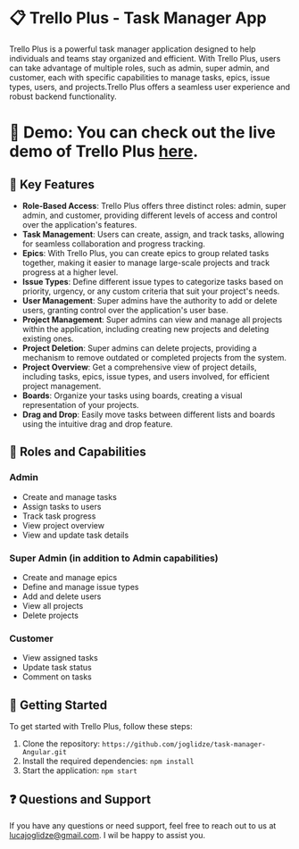# 📋 Trello Plus - Task Manager App



Trello Plus is a powerful task manager application designed to help individuals and teams stay organized and efficient. With Trello Plus, users can take advantage of multiple roles, such as admin, super admin, and customer, each with specific capabilities to manage tasks, epics, issue types, users, and projects.Trello Plus offers a seamless user experience and robust backend functionality.


 # 📸 Demo: You can check out the live demo of Trello Plus <a href="https://helpful-gnome-46389c.netlify.app" target="_blank">here</a>.


## 🚀 Key Features

- **Role-Based Access**: Trello Plus offers three distinct roles: admin, super admin, and customer, providing different levels of access and control over the application's features.
- **Task Management**: Users can create, assign, and track tasks, allowing for seamless collaboration and progress tracking.
- **Epics**: With Trello Plus, you can create epics to group related tasks together, making it easier to manage large-scale projects and track progress at a higher level.
- **Issue Types**: Define different issue types to categorize tasks based on priority, urgency, or any custom criteria that suit your project's needs.
- **User Management**: Super admins have the authority to add or delete users, granting control over the application's user base.
- **Project Management**: Super admins can view and manage all projects within the application, including creating new projects and deleting existing ones.
- **Project Deletion**: Super admins can delete projects, providing a mechanism to remove outdated or completed projects from the system.
- **Project Overview**: Get a comprehensive view of project details, including tasks, epics, issue types, and users involved, for efficient project management.
- **Boards**: Organize your tasks using boards, creating a visual representation of your projects.
- **Drag and Drop**: Easily move tasks between different lists and boards using the intuitive drag and drop feature.

## 🎯 Roles and Capabilities

### Admin
- Create and manage tasks
- Assign tasks to users
- Track task progress
- View project overview
- View and update task details

### Super Admin (in addition to Admin capabilities)
- Create and manage epics
- Define and manage issue types
- Add and delete users
- View all projects
- Delete projects

### Customer
- View assigned tasks
- Update task status
- Comment on tasks

## 🚀 Getting Started

To get started with Trello Plus, follow these steps:

1. Clone the repository: `https://github.com/joglidze/task-manager-Angular.git`
2. Install the required dependencies: `npm install`
3. Start the application: `npm start`

## ❓ Questions and Support

If you have any questions or need support, feel free to reach out to us at lucajoglidze@gmail.com. I wil be happy to assist you.



